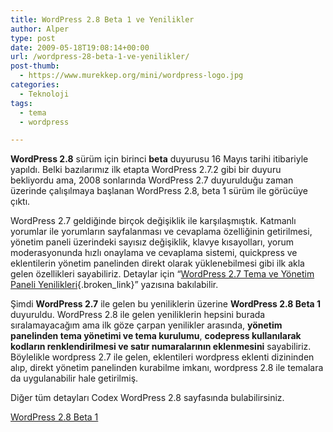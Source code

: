 ```yaml
---
title: WordPress 2.8 Beta 1 ve Yenilikler
author: Alper
type: post
date: 2009-05-18T19:08:14+00:00
url: /wordpress-28-beta-1-ve-yenilikler/
post-thumb:
  - https://www.murekkep.org/mini/wordpress-logo.jpg
categories:
  - Teknoloji
tags:
  - tema
  - wordpress

---
```

**WordPress 2.8** sürüm için birinci **beta** duyurusu 16 Mayıs tarihi itibariyle yapıldı. Belki bazılarımız ilk etapta WordPress 2.7.2 gibi bir duyuru bekliyordu ama, 2008 sonlarında WordPress 2.7 duyurulduğu zaman üzerinde çalışılmaya başlanan WordPress 2.8, beta 1 sürüm ile görücüye çıktı. 

WordPress 2.7 geldiğinde birçok değişiklik ile karşılaşmıştık. Katmanlı yorumlar ile yorumların sayfalanması ve cevaplama özelliğinin getirilmesi, yönetim paneli üzerindeki sayısız değişiklik, klavye kısayolları, yorum moderasyonunda hızlı onaylama ve cevaplama sistemi, quickpress ve eklentilerin yönetim panelinden direkt olarak yüklenebilmesi gibi ilk akla gelen özellikleri sayabiliriz. Detaylar için &#8220;[WordPress 2.7 Tema ve Yönetim Paneli Yenilikleri][1]{.broken_link}&#8221; yazısına bakılabilir. 

Şimdi **WordPress 2.7** ile gelen bu yeniliklerin üzerine **WordPress 2.8 Beta 1** duyuruldu. WordPress 2.8 ile gelen yeniliklerin hepsini burada sıralamayacağım ama ilk göze çarpan yenilikler arasında, **yönetim panelinden tema yönetimi ve tema kurulumu**, **codepress kullanılarak kodların renklendirilmesi ve satır numaralarının eklenmesini** sayabiliriz. Böylelikle wordpress 2.7 ile gelen, eklentileri wordpress eklenti dizininden alıp, direkt yönetim panelinden kurabilme imkanı, wordpress 2.8 ile temalara da uygulanabilir hale getirilmiş. 

Diğer tüm detayları Codex WordPress 2.8 sayfasında bulabilirsiniz. 

<a href="http://wordpress.org/development/2009/05/wordpress-2-8-beta-1/" target="_blank">WordPress 2.8 Beta 1 </a>

 [1]: https://www.murekkep.org/wordpress-27-tema-ve-yonetim-paneli-yenilikleri-597